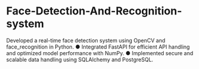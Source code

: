 # Face-Detection-And-Recognition-system
Developed a real-time face detection system using OpenCV and face_recognition in Python. ● Integrated FastAPI for efficient API handling and optimized model performance with NumPy. ● Implemented secure and scalable data handling using SQLAlchemy and PostgreSQL.
